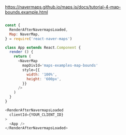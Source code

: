 
https://navermaps.github.io/maps.js/docs/tutorial-4-map-bounds.example.html

``` js 

const { 
  RenderAfterNavermapsLoaded, 
  Map: NaverMap,
} = require('react-naver-maps')

class App extends React.Component {
  render () {
    return (
      <NaverMap 
        mapDivId='maps-examples-map-bounds'
        style={{
          width: '100%',
          height: '600px',
        }}
      />
    )
  }
}

<RenderAfterNavermapsLoaded
  clientId={YOUR_CLIENT_ID}
>
  <App />
</RenderAfterNavermapsLoaded>
```